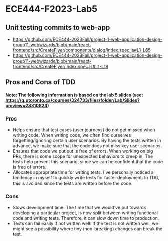 # ECE444-F2023-Lab5

## Unit testing commits to web-app
- https://github.com/ECE444-2023Fall/project-1-web-application-design-group11-webwizards/blob/main/react-frontend/src/CreateFlyer/components/dialog/index.spec.js#L1-L65
- https://github.com/ECE444-2023Fall/project-1-web-application-design-group11-webwizards/blob/main/react-frontend/src/CreateFlyer/index.spec.js#L1-L18

## Pros and Cons of TDD
#### Note: The following information is based on the lab 5 slides (see: https://q.utoronto.ca/courses/324733/files/folder/Lab/Slides?preview=28310824)
### Pros
- Helps ensure that test cases (user journeys) do not get missed when writing code. When writing code, we often find ourselves forgetting/ignoring certain user scenarios. By having the tests written in advance, we make sure that the code does not miss key user scenarios.
- Ensures that code we put out is free of errors. When working on big PRs, there is some scope for unexpected behaviors to creep in. The tests help prevent this scenario, since we can be confident that the code is free of errors.
- Allocates appropriate time for writing tests. I've personally noticed a tendency in myself to quickly write tests for faster deployment. In TDD, this is avoided since the tests are written before the code.

### Cons
- Slows development time: The time that we would've put towards developing a particular project, is now split between writing functional code and writing tests. Therefore, it can slow down time to production.
- Tests can fail easily if not written well: If the test is not written well, we might see a possibility where tiny (non-breaking) changes can break the test.